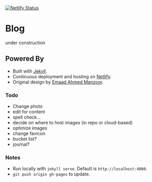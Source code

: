 [![Netlify Status](https://api.netlify.com/api/v1/badges/b14ad8c0-9104-41c6-afc7-e734f8640437/deploy-status)](https://app.netlify.com/sites/alexw/deploys)

# Blog

under construction

## Powered By

- Built with [Jekyll](https://jekyllrb.com/).
- Continuous deployment and hosting on [Netlify](https://www.netlify.com/). 
- Original design by [Emaad Ahmed Manzoor](https://github.com/emaadmanzoor/blog).

### Todo
- Change photo 
- edit for content
- spell check...
- decide on where to host images (in repo or cloud-based)
- optimize images
- change favicon
- bucket list?
- journal?

### Notes
- Run locally with `jekyll serve`. Default is `http://localhost:4000`.
- `git push origin gh-pages` to update.